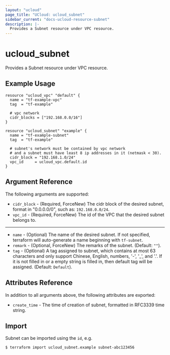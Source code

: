```yaml
---
layout: "ucloud"
page_title: "UCloud: ucloud_subnet"
sidebar_current: "docs-ucloud-resource-subnet"
description: |-
  Provides a Subnet resource under VPC resource.
---
```


# ucloud_subnet

Provides a Subnet resource under VPC resource.

## Example Usage

```hcl
resource "ucloud_vpc" "default" {
  name = "tf-example-vpc"
  tag  = "tf-example"

  # vpc network
  cidr_blocks = ["192.168.0.0/16"]
}

resource "ucloud_subnet" "example" {
  name = "tf-example-subnet"
  tag  = "tf-example"

  # subnet's network must be contained by vpc network
  # and a subnet must have least 8 ip addresses in it (netmask < 30).
  cidr_block = "192.168.1.0/24"
  vpc_id     = ucloud_vpc.default.id
}
```

## Argument Reference

The following arguments are supported:

* `cidr_block` - (Required, ForceNew) The cidr block of the desired subnet, format in "0.0.0.0/0", such as: `192.168.0.0/24`.
* `vpc_id` - (Required, ForceNew) The id of the VPC that the desired subnet belongs to.

- - -

* `name` - (Optional) The name of the desired subnet. If not specified, terraform will auto-generate a name beginning with `tf-subnet`.
* `remark` - (Optional, ForceNew) The remarks of the subnet. (Default: `""`).
* `tag` - (Optional) A tag assigned to subnet, which contains at most 63 characters and only support Chinese, English, numbers, '-', '_', and '.'. If it is not filled in or a empty string is filled in, then default tag will be assigned. (Default: `Default`).

## Attributes Reference

In addition to all arguments above, the following attributes are exported:

* `create_time` - The time of creation of subnet, formatted in RFC3339 time string.

## Import

Subnet can be imported using the `id`, e.g.

```
$ terraform import ucloud_subnet.example subnet-abc123456
```
